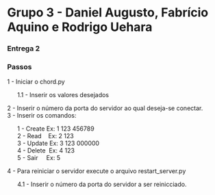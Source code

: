 # Grupo 3 - Daniel Augusto, Fabrício Aquino e Rodrigo Uehara
<h3>Entrega 2</h3>
<h3>Passos</h3>
1 - Iniciar o chord.py
<ul>1.1 - Inserir os valores desejados</ul>
2 - Inserir o número da porta do servidor ao qual deseja-se conectar.<br/>
3 - Inserir os comandos:
<ul>1 - Create Ex: 1 123 456789<br/>
2 - Read&nbsp; &nbsp; Ex: 2 123<br/>
3 - Update Ex: 3 123 000000<br/>
4 - Delete&nbsp; Ex: 4 123<br/>
5 - Sair&nbsp; &nbsp; &nbsp;Ex: 5</ul>
4 - Para reiniciar o servidor execute o arquivo restart_server.py
<ul>4.1 - Inserir o número da porta do servidor a ser reinicciado.</ul>
